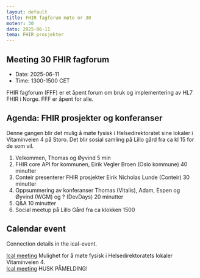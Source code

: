 ```yaml
---
layout: default
title: FHIR fagforum møte nr 30
motenr: 30
dato: 2025-06-11
tema: FHIR prosjekter
---
```


## Meeting 30 FHIR fagforum

* Date: 2025-06-11  
* Time: 1300-1500 CET

FHIR fagforum (FFF) er et åpent forum om bruk og implementering av HL7 FHIR i Norge. FFF er åpent for alle.  

## Agenda: FHIR prosjekter og konferanser

Denne gangen blir det mulig å møte fysisk i Helsedirektoratet sine lokaler i Vitaminveien 4 på Storo. Det blir sosial samling på Lillo gård fra ca kl 15 for de som vil.

1. Velkommen, Thomas og Øyvind 5 min  
2. FHIR core API for kommunen, Eirik Vegler Broen (Oslo kommune) 40 minutter
3. Conteir presenterer FHIR prosjekter Eirik Nicholas Lunde (Conteir) 30 minutter
4. Oppsummering av konferanser Thomas (Vitalis), Adam, Espen og Øyvind (WGM) og ? (DevDays) 20 minutter  
5. Q&A 10 minutter  
6. Social meetup på Lillo Gård fra ca klokken 1500  

## Calendar event

Connection details in the ical-event.

[Ical meeting](ical/FHIR%20fagforum%20%2330.ics) Mulighet for å møte fysisk i Helsedirektoratets lokaler Vitaminveien 4.  
[Ical meeting](ical/FHIR%20fagforum%20%2330%20social%20meetup.ics) HUSK PÅMELDING!  
